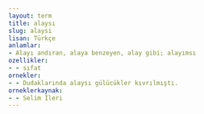 ```yaml
---
layout: term
title: alaysı
slug: alaysi
lisan: Türkçe
anlamlar:
- Alayı andıran, alaya benzeyen, alay gibi; alayımsı
ozellikler:
- - sıfat
ornekler:
- - Dudaklarında alaysı gülücükler kıvrılmıştı.
orneklerkaynak:
- - Selim İleri
---
```

